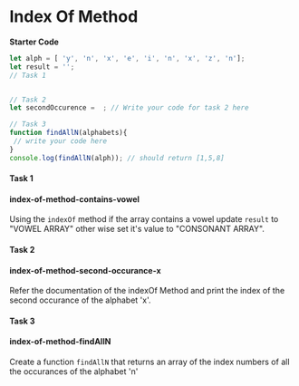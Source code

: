 # Index Of Method

**Starter Code**
```js
let alph = [ 'y', 'n', 'x', 'e', 'i', 'n', 'x', 'z', 'n'];
let result = '';
// Task 1


// Task 2
let secondOccurence =  ; // Write your code for task 2 here

// Task 3
function findAllN(alphabets){
 // write your code here
}
console.log(findAllN(alph)); // should return [1,5,8]
```
#### Task 1
#### index-of-method-contains-vowel
Using the `indexOf` method if the array contains a vowel update `result` to "VOWEL ARRAY" other wise set it's value to  "CONSONANT ARRAY".

#### Task 2
#### index-of-method-second-occurance-x
Refer the documentation of the indexOf Method and print the index of the second occurance of the alphabet 'x'.

#### Task 3
#### index-of-method-findAllN
Create a function `findAllN` that returns an array of the index numbers of all the occurances of the alphabet 'n'
 
